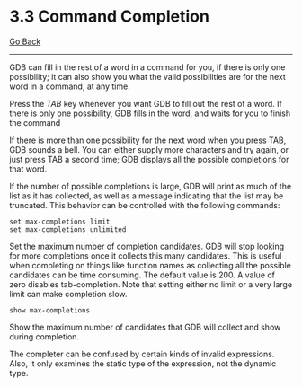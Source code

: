 # 3.3 Command Completion

[Go Back](./README.md)

----

GDB can fill in the rest of a word in a command for you, if there is only one possibility; it can also show you what the valid possibilities are for the next word in a command, at any time.

Press the _TAB_ key whenever you want GDB to fill out the rest of a word. If there is only one possibility, GDB fills in the word, and waits for you to finish the command

If there is more than one possibility for the next word when you press TAB, GDB sounds a bell. You can either supply more characters and try again, or just press TAB a second time; GDB displays all the possible completions for that word.

If the number of possible completions is large, GDB will print as much of the list as it has collected, as well as a message indicating that the list may be truncated.
This behavior can be controlled with the following commands:

```
set max-completions limit
set max-completions unlimited
```
Set the maximum number of completion candidates. GDB will stop looking for more completions once it collects this many candidates. This is useful when completing on things like function names as collecting all the possible candidates can be time consuming. The default value is 200. A value of zero disables tab-completion. Note that setting either no limit or a very large limit can make completion slow.

```
show max-completions
```
Show the maximum number of candidates that GDB will collect and show during completion.

The completer can be confused by certain kinds of invalid expressions. Also, it only examines the static type of the expression, not the dynamic type.
